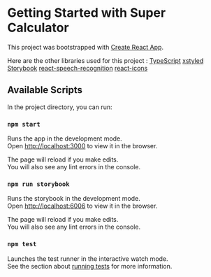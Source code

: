 # Getting Started with Super Calculator

This project was bootstrapped with [Create React App](https://github.com/facebook/create-react-app).

Here are the other libraries used for this project : 
[TypeScript](https://www.typescriptlang.org/)
[xstyled](https://xstyled.dev/)
[Storybook](https://storybook.js.org/)
[react-speech-recognition](https://github.com/JamesBrill/react-speech-recognition)
[react-icons](https://react-icons.github.io/react-icons)

## Available Scripts

In the project directory, you can run:

### `npm start`

Runs the app in the development mode.\
Open [http://localhost:3000](http://localhost:3000) to view it in the browser.

The page will reload if you make edits.\
You will also see any lint errors in the console.

### `npm run storybook`

Runs the storybook in the development mode.\
Open [http://localhost:6006](http://localhost:6006) to view it in the browser.

The page will reload if you make edits.\
You will also see any lint errors in the console.

### `npm test`

Launches the test runner in the interactive watch mode.\
See the section about [running tests](https://facebook.github.io/create-react-app/docs/running-tests) for more information.

